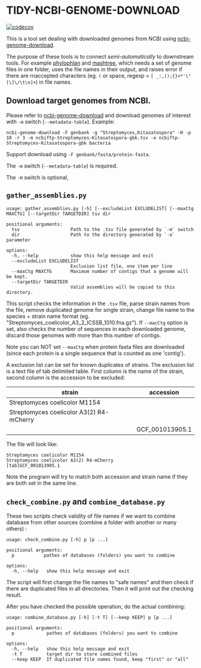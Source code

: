 # TIDY-NCBI-GENOME-DOWNLOAD

[![codecov](https://codecov.io/gh/snail123815/tidy-ncbi-genome-download/branch/main/graph/badge.svg?token=1MHRVD759X)](https://codecov.io/gh/snail123815/tidy-ncbi-genome-download)

This is a tool set dealing with downloaded genomes from NCBI using [ncbi-genome-download](https://github.com/kblin/ncbi-genome-download).

The purpose of these tools is to connect *semi-automatically* to downstream tools. For example [phylophlan](https://github.com/biobakery/phylophlan) and [mashtree](https://github.com/biobakery/phylophlan), which needs a set of genome files in one folder, uses the file names in their output, and raises error if there are rnaccepted characters (eg. `(` or space, regexp = `[ _:,();{}+*'\"[\]\/\t\n]+`) in file names.

## Download target genomes from NCBI.

Please refer to [ncbi-genome-download](https://github.com/kblin/ncbi-genome-download) and download genomes of interest with `-m` switch (`--metadata-table`). Example:

```shell
ncbi-genome-download -F genbank -g "Streptomyces,Kitasatospora" -H -p 10 -r 3 -m ncbiftp-Streptomyces-Kitasatospora-gbk.tsv -o ncbiftp-Streptomyces-Kitasatospora-gbk bacteria
```

Support download using `-F genbank/fasta/protein-fasta`.

The `-m` switch (`--metadata-table`) is required.

The `-H` switch is optional,

## `gather_assemblies.py`

```
usage: gather_assemblies.py [-h] [--excludeList EXCLUDELIST] [--maxCtg MAXCTG] [--targetDir TARGETDIR] tsv dir

positional arguments:
  tsv                   Path to the .tsv file generated by `-m` switch
  dir                   Path to the directory generated by `-o` parameter

options:
  -h, --help            show this help message and exit
  --excludeList EXCLUDELIST
                        Exclusion list file, one item per line
  --maxCtg MAXCTG       Maximum number of contigs that a genome will be kept.
  --targetDir TARGETDIR
                        Valid assemblies will be copied to this directory.
```

This script checks the information in the `.tsv` file, parse strain names from the file, remove duplicated genome for single strain, change file name to the species + strain name format (eg. "Streptomyces_coelicolor_A3_2_ICSSB_1010.fna.gz"). If `--macCtg` option is set, also checks the number of sequences in each downloaded genome, discard those genomes with more than this number of contigs.

Note you can NOT set `--maxCtg` when protein fasta files are downloaded (since each protein is a single sequence that is counted as one 'contig').

A exclusion list can be set for known duplicates of strains. The exclusion list is a text file of tab delimited table. First column is the name of the strain, second column is the accession to be excluded:

| strain                                   | accession       |
| ---------------------------------------- | --------------- |
| Streptomyces coelicolor M1154            |                 |
| Streptomyces coelicolor A3(2) R4-mCherry |                 |
|                                          | GCF_001013905.1 |

The file will look like:

```tsv
Streptomyces coelicolor M1154
Streptomyces coelicolor A3(2) R4-mCherry
[tab]GCF_001013905.1 
```

Note the program will try to match both accession and strain name if they are both set in the same line.

## `check_combine.py` and `combine_database.py`

These two scripts check validity of file names if we want to combine database from other sources (combine a folder with another or many others) :

```
usage: check_combine.py [-h] p [p ...]

positional arguments:
  p           pathes of databases (folders) you want to combine

options:
  -h, --help   show this help message and exit
```

The script will first change the file names to "safe names" and then check if there are duplicated files in all directories. Then it will print out the checking result.

After you have checked the possible operation, do the actual combining:

```
usage: combine_database.py [-h] [-t T] [--keep KEEP] p [p ...]

positional arguments:
  p            pathes of databases (folders) you want to combine

options:
  -h, --help   show this help message and exit
  -t T         target dir to store combined files
  --keep KEEP  If duplicated file names found, keep "first" or "all"
```
